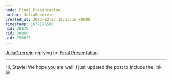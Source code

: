 ```yaml
---
node: Final Presentation
author: JuliaGuerrein
created_at: 2023-02-23 18:23:16 +0000
timestamp: 1677176596
nid: 38675
cid: 30866
uid: 796025
---
```




[JuliaGuerrein](../profile/JuliaGuerrein) replying to: [Final Presentation](../notes/JuliaGuerrein/01-26-2023/final-presentation)

----
Hi, Stevie! We hope you are well! I just updated the post to include the link 😃 